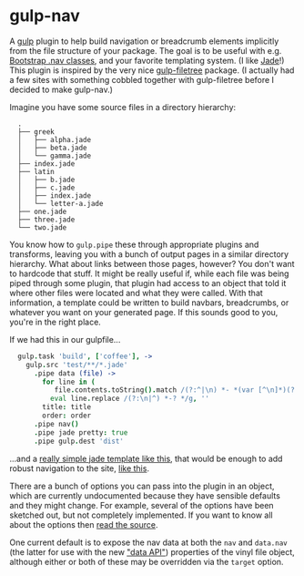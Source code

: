 gulp-nav
========

A [gulp](https://github.com/gulpjs/gulp) plugin to help build navigation or
breadcrumb elements implicitly from the file structure of your package. The
goal is to be useful with e.g. [Bootstrap .nav
classes](http://getbootstrap.com/components/#nav), and your favorite templating
system. (I like [Jade](http://jade-lang.com/)!) This plugin is inspired by the
very nice [gulp-filetree](https://github.com/0x01/gulp-filetree) package. (I
actually had a few sites with something cobbled together with gulp-filetree
before I decided to make gulp-nav.)

Imagine you have some source files in a directory hierarchy:
```
  .
  ├── greek
  │   ├── alpha.jade
  │   ├── beta.jade
  │   └── gamma.jade
  ├── index.jade
  ├── latin
  │   ├── b.jade
  │   ├── c.jade
  │   ├── index.jade
  │   └── letter-a.jade
  ├── one.jade
  ├── three.jade
  └── two.jade
```
You know how to `gulp.pipe` these through appropriate plugins and transforms,
leaving you with a bunch of output pages in a similar directory hierarchy. What
about links between those pages, however? You don't want to hardcode that
stuff. It might be really useful if, while each file was being piped through
some plugin, that plugin had access to an object that told it where other files
were located and what they were called. With that information, a template could
be written to build navbars, breadcrumbs, or whatever you want on your
generated page. If this sounds good to you, you're in the right place.

If we had this in our gulpfile...

```coffeescript
  gulp.task 'build', ['coffee'], ->
    gulp.src 'test/**/*.jade'
      .pipe data (file) ->
        for line in (
           file.contents.toString().match /(?:^|\n) *- *(var [^\n]*)(?:$|\n)/g)
          eval line.replace /(?:\n|^) *-? */g, ''
        title: title
        order: order
      .pipe nav()
      .pipe jade pretty: true
      .pipe gulp.dest 'dist'
```
...and a [really simple jade template like this](test/index.jade), that would
be enough to add robust navigation to the site, [like
this](http://jessaustin.github.io/gulp-nav/).

There are a bunch of options you can pass into the plugin in an object, which
are currently undocumented because they have sensible defaults and they might
change. For example, several of the options have been sketched out, but not
completely implemented. If you want to know all about the options then [read
the source](gulp-nav.coffee#L27-L35).

One current default is to expose the nav data at both the `nav` and `data.nav`
(the latter for use with the new ["data
API"](https://github.com/colynb/gulp-data#note-to-gulp-plugin-authors))
properties of the vinyl file object, although either or both of these may be
overridden via the `target` option.
